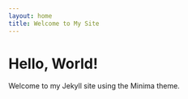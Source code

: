 ```yaml
---
layout: home
title: Welcome to My Site
---
```

# Hello, World!
Welcome to my Jekyll site using the Minima theme.
